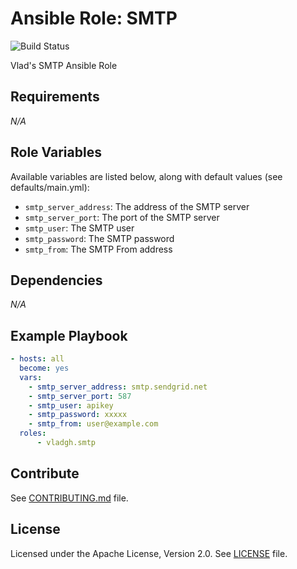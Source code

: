 # Ansible Role: SMTP

![Build Status](https://github.com/vladgh/ansible-role-smtp/workflows/CI/badge.svg)

Vlad's SMTP Ansible Role

## Requirements

*_N/A_*

## Role Variables

Available variables are listed below, along with default values (see defaults/main.yml):

- `smtp_server_address`: The address of the SMTP server
- `smtp_server_port`: The port of the SMTP server
- `smtp_user`: The SMTP user
- `smtp_password`: The SMTP password
- `smtp_from`: The SMTP From address

## Dependencies

*_N/A_*

## Example Playbook

```yaml
- hosts: all
  become: yes
  vars:
    - smtp_server_address: smtp.sendgrid.net
    - smtp_server_port: 587
    - smtp_user: apikey
    - smtp_password: xxxxx
    - smtp_from: user@example.com
  roles:
      - vladgh.smtp
```

## Contribute

See [CONTRIBUTING.md](CONTRIBUTING.md) file.

## License

Licensed under the Apache License, Version 2.0.
See [LICENSE](LICENSE) file.
